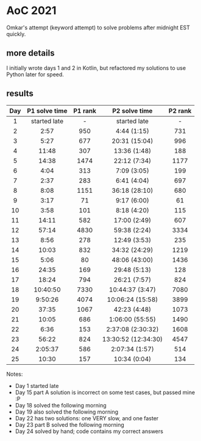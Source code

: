 # AoC 2021

Omkar's attempt (keyword attempt) to solve problems after midnight EST quickly.

## more details
I initially wrote days 1 and 2 in Kotlin, but refactored my solutions to use Python later for speed.

## results 

| Day | P1 solve time | P1 rank |  P2 solve time  | P2 rank |
|:---:|:-------------:|:-------:|:---------------:|:-------:|
|  1  | started late  |    -    |  started late   |    -    |
|  2  |     2:57     |  950   |  4:44 (1:15)  |  731   |
|  3  |     5:27     |  677   |  20:31 (15:04)  |  996   |
|  4  |     11:48     |   307   |  13:36 (1:48)  |   188   |
|  5  |     14:38     |   1474   |  22:12 (7:34)  |  1177   |
|  6  |     4:04      |   313   |  7:09 (3:05)  |   199   |
|  7  |     2:37      |  283   |  6:41 (4:04)   |  697   |
|  8  |     8:08      |   1151   | 36:18 (28:10) |  680   |
|  9  |     3:17     |  71   |  9:17 (6:00)  |  61   |
| 10  |     3:58      |   101   |  8:18 (4:20)  |   115   |
| 11  |     14:11     |  582   |  17:00 (2:49)   |  607   |
| 12  |     57:14     |  4830   |  59:38 (2:24)  |  3334   |
| 13  |     8:56      |  278    |  12:49 (3:53)  |  235    |
| 14 |      10:03    |   832       |  34:32 (24:29) |  1219  |
| 15 |      5:06     |   80     |     48:06 (43:00) | 1436   |
| 16 |     24:35     |   169    |    29:48 (5:13)  | 128    |
| 17 |     18:24     |  794     |    26:21 (7:57)  | 824   |
| 18 |   10:40:50    | 7330    |  10:44:37 (3:47)  | 7080  |
| 19 |    9:50:26    | 4074    |  10:06:24 (15:58) | 3899  |
| 20 |    37:35      | 1067    |  42:23 (4:48)     | 1073  |
| 21 |   10:05       | 686     |  1:06:00 (55:55)  | 1490  |
| 22 |    6:36       | 153     |  2:37:08 (2:30:32) | 1608 |
| 23 |   56:22       | 824    |   13:30:52 (12:34:30)|  4547 |
| 24 | 2:05:37       | 586   |   2:07:34 (1:57)    |  514   |
| 25 | 10:30         | 157    |   10:34 (0:04)     | 134    |

Notes: 

- Day 1 started late
- Day 15 part A solution is incorrect on some test cases, but passed mine :P
- Day 18 solved the following morning
- Day 19 also solved the following morning
- Day 22 has two solutions: one VERY slow, and one faster
- Day 23 part B solved the following morning
- Day 24 solved by hand; code contains my correct answers